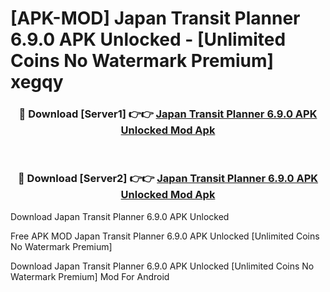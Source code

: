 # [APK-MOD] Japan Transit Planner 6.9.0 APK Unlocked - [Unlimited Coins No Watermark Premium] xegqy



<div align="center">
<h3>🔴 Download [Server1] 👉👉 <a href="https://momento.my/?title=Japan_Transit_Planner_6.9.0_APK_Unlocked">Japan Transit Planner 6.9.0 APK Unlocked Mod Apk</a></h3><br>

<h3>🔴 Download [Server2] 👉👉 <a href="https://momento.my/?title=Japan_Transit_Planner_6.9.0_APK_Unlocked">Japan Transit Planner 6.9.0 APK Unlocked Mod Apk</a></h3>
</div>



Download Japan Transit Planner 6.9.0 APK Unlocked 

Free APK MOD Japan Transit Planner 6.9.0 APK Unlocked [Unlimited Coins No Watermark Premium]

Download Japan Transit Planner 6.9.0 APK Unlocked [Unlimited Coins No Watermark Premium] Mod For Android
